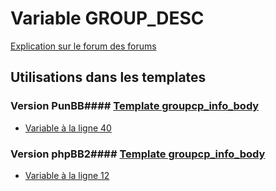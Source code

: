 # Variable GROUP_DESC
[Explication sur le forum des forums](http://forum.forumactif.com/t294113-listing-des-variables#GROUP_DESC)
## Utilisations dans les templates
### Version PunBB#### [Template groupcp_info_body](punbb/groupcp_info_body.md)
* [Variable à la ligne 40](../punbb/groupcp_info_body.tpl#L40)
### Version phpBB2#### [Template groupcp_info_body](subsilver/groupcp_info_body.md)
* [Variable à la ligne 12](../subsilver/groupcp_info_body.tpl#L12)
